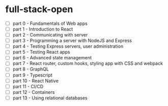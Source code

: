 # full-stack-open

- [ ] part 0 - Fundamentals of Web apps
- [ ] part 1 - Introduction to React
- [ ] part 2 - Communicating with server
- [ ] part 3 - Programming a server with NodeJS and Express
- [ ] part 4 - Testing Express servers, user administration
- [ ] part 5 - Testing React apps
- [ ] part 6 - Advanced state management
- [ ] part 7 - React router, custom hooks, styling app with CSS and webpack
- [ ] part 8 - GraphQL
- [ ] part 9 - Typescript
- [ ] part 10 - React Native
- [ ] part 11 - CI/CD
- [ ] part 12 - Containers
- [ ] part 13 - Using relational databases
